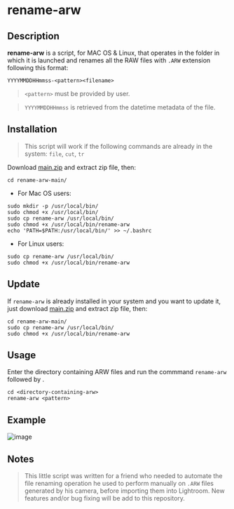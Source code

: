 # rename-arw

## Description
**rename-arw** is a script, for MAC OS & Linux, that operates in the folder in which it is launched and renames all the RAW files with `.ARW` extension following this format:

`YYYYMMDDHHmmss-<pattern><filename>`

> `<pattern>` must be provided by user.

> `YYYYMMDDHHmmss` is retrieved from the datetime metadata of the file.

## Installation
> This script will work if the following commands are already in the system: `file`, `cut`, `tr`

Download [main.zip](https://github.com/signoredellarete/rename-arw/archive/refs/heads/main.zip) and extract zip file, then:
```
cd rename-arw-main/
```
- For Mac OS users:
```
sudo mkdir -p /usr/local/bin/
sudo chmod +x /usr/local/bin/
sudo cp rename-arw /usr/local/bin/
sudo chmod +x /usr/local/bin/rename-arw
echo 'PATH=$PATH:/usr/local/bin/' >> ~/.bashrc
```
- For Linux users:
```
sudo cp rename-arw /usr/local/bin/
sudo chmod +x /usr/local/bin/rename-arw
```


## Update
If `rename-arw` is already installed in your system and you want to update it, just download [main.zip](https://github.com/signoredellarete/rename-arw/archive/refs/heads/main.zip) and extract zip file, then:
```
cd rename-arw-main/
sudo cp rename-arw /usr/local/bin/
sudo chmod +x /usr/local/bin/rename-arw
```

## Usage
Enter the directory containing ARW files and run the commmand `rename-arw` followed by <pattern>.
```
cd <directory-containing-arw>
rename-arw <pattern>
```
## Example
![image](https://github.com/signoredellarete/rename-arw/assets/37313214/5dedfa23-6b3d-4284-b641-41f7c584c339)

## Notes
> This little script was written for a friend who needed to automate the file renaming operation he used to perform manually on `.ARW` files generated by his camera, before importing them into Lightroom.
New features and/or bug fixing will be add to this repository.
